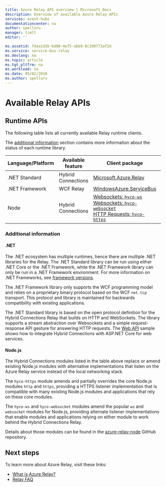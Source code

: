```yaml
---
title: Azure Relay API overview | Microsoft Docs
description: Overview of available Azure Relay APIs
services: event-hubs
documentationcenter: na
author: spelluru
manager: timlt
editor: ''

ms.assetid: fdaa1d2b-bd80-4e75-abb9-0c3d0773af2d
ms.service: service-bus-relay
ms.devlang: na
ms.topic: article
ms.tgt_pltfrm: na
ms.workload: na
ms.date: 05/02/2018
ms.author: spelluru
---
```


# Available Relay APIs

## Runtime APIs

The following table lists all currently available Relay runtime clients.

The [additional information](#additional-information) section contains more information about the status of each runtime library.

| Language/Platform | Available feature | Client package | Repository |
| --- | --- | --- | --- |
| .NET Standard | Hybrid Connections | [Microsoft.Azure.Relay](https://www.nuget.org/packages/Microsoft.Azure.Relay/) | [GitHub](https://github.com/azure/azure-relay-dotnet) |
| .NET Framework | WCF Relay | [WindowsAzure.ServiceBus](https://www.nuget.org/packages/WindowsAzure.ServiceBus/) | N/A |
| Node | Hybrid Connections | [Websockets: `hyco-ws`](https://www.npmjs.com/package/hyco-ws)<br/>[Websockets: `hyco-websocket`](https://www.npmjs.com/package/hyco-websocket)<br/>[HTTP Requests: `hyco-https`](https://www.npmjs.com/package/hyco-https) | [GitHub](https://github.com/Azure/azure-relay-node) |

### Additional information

#### .NET

The .NET ecosystem has multiple runtimes, hence there are multiple .NET
libraries for the Relay. The .NET Standard library can be run using either
.NET Core or the .NET Framework, while the .NET Framework library can only be
run in a .NET Framework environment. For more information on .NET Frameworks,
see [framework versions](/dotnet/articles/standard/frameworks).

The .NET Framework library only supports the WCF programming model and relies
on a proprietary binary protocol based on the WCF `net.tcp` transport. This
protocol and library is maintained for backwards compatibility with existing
applications.

The .NET Standard library is based on the open protocol definition for the
Hybrid Connections Relay that builds on HTTP and WebSockets. The library
supports a stream abstraction over Websockets and a simple request-response API
gesture for answering HTTP requests. The [Web
API](https://github.com/Azure/azure-relay-dotnet) sample shows how to integrate
Hybrid Connections with ASP.NET Core for web services.

#### Node.js

The Hybrid Connections modules listed in the table above replace or amend
existing Node.js modules with alternative implementations that listen on
the Azure Relay service instead of the local networking stack.

The `hyco-https` module amends and partially overrides the core Node.js modules
`http` and `https`, providing a HTTPS listener implementation that is
compatible with many existing Node.js modules and applications that rely on
these core modules.

The `hyco-ws` and `hyco-websocket` modules amend the popular `ws` and `websocket`
modules for Node.js, providing alternate listener implementations that enable
modules and applications relying on either module to work behind the Hybrid
Connections Relay.

Details about those modules can be found in the
[azure-relay-node](https://github.com/Azure/azure-relay-node) GitHub
repository.

## Next steps

To learn more about Azure Relay, visit these links:
* [What is Azure Relay?](relay-what-is-it.md)
* [Relay FAQ](relay-faq.md)
